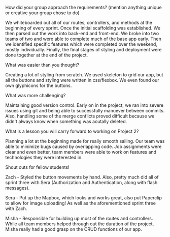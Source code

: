 How did your group approach the requirements? (mention anything unique or creative your group chose to do)

We whiteboarded out all of our routes, controllers, and methods at the beginning of every sprint. Once the initial scaffolding was established. We then parsed out the work into back-end and front-end. We broke into two teams of two and were able to complete much of the base app early. Then we identified specific features which were completed over the weekend, mostly individually. Finally, the final stages of styling and deployment were done together at the end of the project.   


What was easier than you thought? 

Creating a lot of styling from scratch. We used skeleton to grid our app, but all the buttons and styling were written in css/flexbox. We even found our own glyphicons for the buttons. 

What was more challenging?

Maintaining good version control. Early on in the project, we ran into severe issues using git and being able to successfully manuever between commits. Also, handling some of the merge conflicts proved difficult because we didn't always know when something was acutally deleted.


What is a lesson you will carry forward to working on Project 2?

Planning a lot at the beginning made for really smooth sailing. Our team was able to minimize bugs caused by overlapping code. Job assignments were clear and even better, team members were able to work on features and technologies they were interested in.

Shout outs for fellow students!

Zach - Styled the button movements by hand. Also, pretty much did all of sprint three with Sera (Authorization and Authentication, along with flash messages).

Sera - Put up the Mapbox, which looks and works great, also put Paperclip to allow for image uploading! As well as the aforementioned sprint three with Zach. 

Misha - Responsible for building up most of the routes and controllers. While all team members helped through out the duration of the project, Misha really had a good grasp on the CRUD functions of our app.

